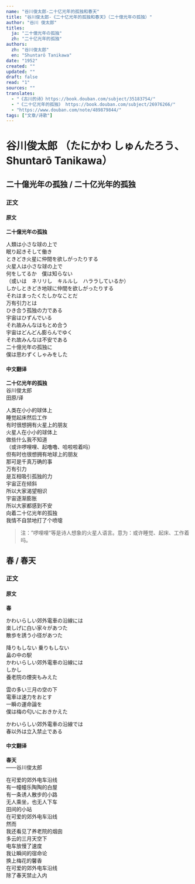 ```yaml
---
name: "谷川俊太郎-二十亿光年的孤独和春天"
title: "谷川俊太郎-《二十亿光年的孤独和春天》（二十億光年の孤独）"
author: "谷川 俊太郎"
titles:
  ja: "二十億光年の孤独"
  zh: "二十亿光年的孤独"
authors:
  zh: "谷川俊太郎"
  en: "Shuntarō Tanikawa"
date: "1952"
created: ""
updated: ""
draft: false
read: "1"
sources: ""
translates:
  - "《古川的诗》https://book.douban.com/subject/35183754/"
  - "《二十亿光年的孤独》 https://book.douban.com/subject/26976266/"
  - "https://www.douban.com/note/489879844/"
tags: ["文章/诗歌"]
---
```



# 谷川俊太郎 （たにかわ しゅんたろう、Shuntarō Tanikawa）

## 二十億光年の孤独 / 二十亿光年的孤独

### 正文

<!-- tabs:start -->

#### **原文**

**二十億光年の孤独**

人類は小さな球の上で  
眠り起きそして働き  
ときどき火星に仲間を欲しがったりする  
火星人は小さな球の上で  
何をしてるか　僕は知らない  
（或いは　ネリリし　キルルし　ハララしているか）  
しかしときどき地球に仲間を欲しがったりする  
それはまったくたしかなことだ  
万有引力とは  
ひき合う孤独の力である  
宇宙はひずんでいる  
それ故みんなはもとめ合う  
宇宙はどんどん膨らんでゆく  
それ故みんなは不安である  
二十億光年の孤独に  
僕は思わずくしゃみをした

#### **中文翻译**

**二十亿光年的孤独**  
谷川俊太郎  
田原/译

人类在小小的球体上  
睡觉起床然后工作  
有时很想拥有火星上的朋友  
火星人在小小的球体上  
做些什么我不知道  
（或许啰哩哩、起噜噜、哈啦啦着吗）  
但有时也很想拥有地球上的朋友  
那可是千真万确的事  
万有引力  
是互相吸引孤独的力  
宇宙正在倾斜  
所以大家渴望相识  
宇宙逐渐膨胀  
所以大家都感到不安  
向着二十亿光年的孤独  
我情不自禁地打了个喷嚏

> 注：”啰哩哩“等是诗人想象的火星人语言。意为：或许睡觉、起床、工作着吗。

<!-- tabs:end -->

## 春 / 春天

### 正文

<!-- tabs:start -->

#### **原文**

**春**

かわいらしい郊外電車の沿線には  
楽しげに白い家々があつた  
散歩を誘う小径があつた

降りもしない 乗りもしない  
畠の中の駅  
かわいらしい郊外電車の沿線には  
しかし  
養老院の煙突もみえた

雲の多い三月の空の下  
電車は速力をおとす  
一瞬の運命論を  
僕は梅の匂いにおきかえた

かわいらしい郊外電車の沿線では  
春以外は立入禁止である

#### **中文翻译**

**春天**  
——谷川俊太郎

在可爱的郊外电车沿线  
有一幢幢乐陶陶的白屋  
有一条诱人散步的小路  
无人乘坐，也无人下车  
田间的小站  
在可爱的郊外电车沿线  
然而  
我还看见了养老院的烟囱  
多云的三月天空下  
电车放慢了速度  
我让瞬间的宿命论  
换上梅花的馨香  
在可爱的郊外电车沿线  
除了春天禁止入内

<!-- tabs:end -->
